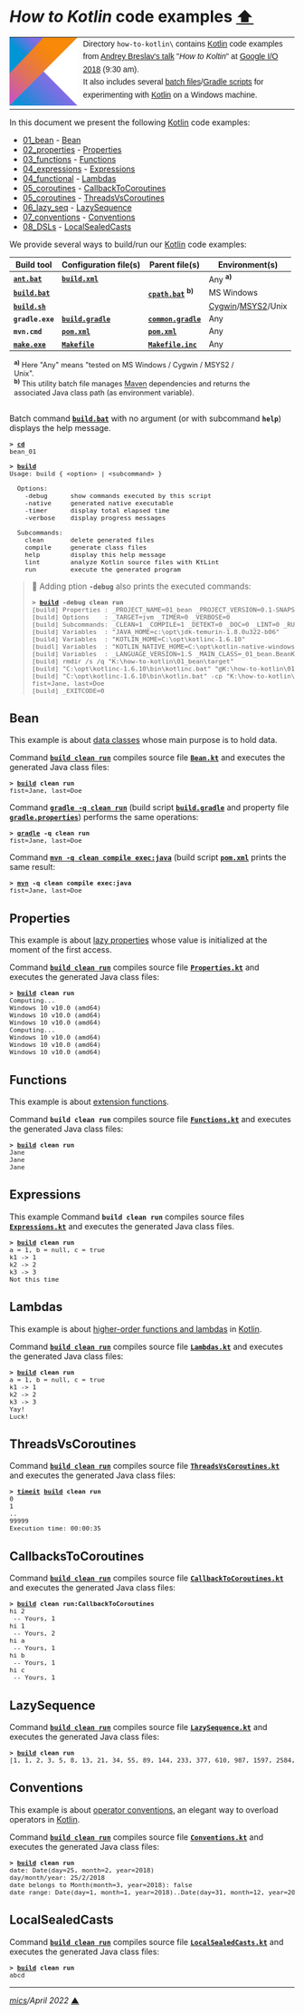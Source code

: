 # <span id="top">*How to Kotlin* code examples</span> <span style="size:30%;"><a href="../README.md">⬆</a></span>

<table style="font-family:Helvetica,Arial;font-size:14px;line-height:1.6;">
  <tr>
  <td style="border:0;padding:0 10px 0 0;min-width:120px;"><a href="https://kotlinlang.org/"><img src="../docs/kotlin.png" width="120" alt="Kotlin project"/></a></td>
  <td style="border:0;padding:0;vertical-align:text-top;">Directory <code>how-to-kotlin\</code> contains <a href="https://kotlinlang.org/">Kotlin</a> code examples from <a href="https://events.google.com/io2018/schedule/?section=may-10&sid=7387180b-b1dd-49c3-bddf-de3f87ae1990">Andrey Breslav's talk</a> "<i>How to Koltin</i>" at <a href="https://events.google.com/io2018/schedule/?section=may-10" rel="external">Google I/O 2018</a>  (9:30 am).<br/>
  It also includes several <a href="https://en.wikibooks.org/wiki/Windows_Batch_Scripting" rel="external">batch files</a>/<a href="https://docs.gradle.org/current/userguide/writing_build_scripts.html">Gradle scripts</a> for experimenting with <a href="https://kotlinlang.org/" rel="external">Kotlin</a> on a Windows machine.
  </td>
  </tr>
</table>

In this document we present the following [Kotlin] code examples:

- [01_bean](01_bean/) - [Bean](#bean)
- [02_properties](02_properties/) - [Properties](#properties)
- [03_functions](03_functions/) - [Functions](#functions)
- [04_expressions](04_expressions/) - [Expressions](#expressions)
- [04_functional](04_functional/) - [Lambdas](#lambdas)
- [05_coroutines](05_coroutines/) - [CallbackToCoroutines](#callbacks)
- [05_coroutines](05_coroutines/) - [ThreadsVsCoroutines](#threads)
- [06_lazy_seq](06_lazy_seq) - [LazySequence](#lazy_sequence)
- [07_conventions](07_conventions) - [Conventions](#conventions)
- [08_DSLs](09_DSLs) - [LocalSealedCasts](#local_sealed_casts)

We provide several ways to build/run our [Kotlin] code examples:

| Build tool          | Configuration file(s)  | Parent file(s) | Environment(s) |
|---------------------|------------------------|----------------|----------------|
| [**`ant.bat`**][apache_ant_cli] | [**`build.xml`**](01_bean/build.xml) | &nbsp; | Any <sup><b>a)</b></sup> |
| [**`build.bat`**](01_bean/build.bat) | &nbsp;                 | [**`cpath.bat`**](cpath.bat) <sup><b>b)</b></sup> | MS Windows |
| [**`build.sh`**](01_bean/build.sh) | &nbsp; |  | [Cygwin]/[MSYS2]/Unix |
| **`gradle.exe`**    | [**`build.gradle`**](01_bean/build.gradle) | [**`common.gradle`**](common.gradle) | Any |
| **`mvn.cmd`**       | [**`pom.xml`**](01_bean/pom.xml) | [**`pom.xml`**](pom.xml)  | Any |
| [**`make.exe`**][gmake_cli] | [**`Makefile`**](01_bean/Makefile) | [**`Makefile.inc`**](./Makefile.inc)  | Any |
<div style="margin:0 15% 0 8px;font-size:90%;">
<sup><b>a)</b></sup></b> Here "Any" means "tested on MS Windows / Cygwin / MSYS2 / Unix".<br/>
<sup><b>b)</b></sup> This utility batch file manages <a href="https://maven.apache.org/">Maven</a> dependencies and returns the associated Java class path (as environment variable).<br/>&nbsp;
</div>

Batch command [**`build.bat`**](01_bean/build.bat) with no argument (or with subcommand **`help`**) displays the help message.

<pre style="font-size:80%;">
<b>&gt; <a href="https://docs.microsoft.com/en-us/windows-server/administration/windows-commands/cd">cd</a></b>
bean_01
&nbsp;
<b>&gt; <a href="01_bean/build.bat">build</a></b>
Usage: build { &lt;option&gt; | &lt;subcommand&gt; }

  Options:
    -debug      show commands executed by this script
    -native     generated native executable
    -timer      display total elapsed time
    -verbose    display progress messages

  Subcommands:
    clean       delete generated files
    compile     generate class files
    help        display this help message
    lint        analyze Kotlin source files with KtLint
    run         execute the generated program
</pre>

> **:mag_right:** Adding ption **`-debug`**  also prints the executed commands:
>
> <pre style="font-size:80%;">
> <b>&gt; <a href="01_bean/build.bat">build</a> -debug clean run</b>
> [build] Properties : _PROJECT_NAME=01_bean _PROJECT_VERSION=0.1-SNAPSHOT
> [build] Options    : _TARGET=jvm _TIMER=0 _VERBOSE=0
> [build] Subcommands: _CLEAN=1 _COMPILE=1 _DETEKT=0 _DOC=0 _LINT=0 _RUN=1
> [build] Variables  : "JAVA_HOME=c:\opt\jdk-temurin-1.8.0u322-b06"
> [build] Variables  : "KOTLIN_HOME=C:\opt\kotlinc-1.6.10"
> [buidl] Variables  : "KOTLIN_NATIVE_HOME=C:\opt\kotlin-native-windows-1.6.10"
> [build] Variables  : _LANGUAGE_VERSION=1.5 _MAIN_CLASS=_01_bean.BeanKt
> [build] rmdir /s /q "K:\how-to-kotlin\01_bean\target"
> [build] "C:\opt\kotlinc-1.6.10\bin\kotlinc.bat" "@K:\how-to-kotlin\01_bean\target\kotlinc_opts.txt" "@K:\how-to-kotlin\01_bean\target\kotlinc_sources.txt"
> [build] "C:\opt\kotlinc-1.6.10\bin\kotlin.bat" -cp "K:\how-to-kotlin\01_bean\target\classes" _01_bean.BeanKt
> fist=Jane, last=Doe
> [build] _EXITCODE=0
> </pre>

## <span id="bean">Bean</span>

This example is about [data classes][kotlin_data_classes] whose main purpose is to hold data.

Command [**`build clean run`**](01_bean/build.bat) compiles source file [**`Bean.kt`**](01_bean/src/main/kotlin/Bean.kt) and executes the generated Java class files:

<pre style="font-size:80%;">
<b>&gt; <a href="01_bean/build.bat">build</a> clean run</b>
fist=Jane, last=Doe
</pre>

Command [**`gradle -q clean run`**][gradle_cli] (build script [**`build.gradle`**](01_bean/build.gradle) and property file [**`gradle.properties`**](01_bean/gradle.properties)) performs the same operations:

<pre style="font-size:80%;">
<b>&gt; <a href="https://docs.gradle.org/current/userguide/command_line_interface.html">gradle</a> -q clean run</b>
fist=Jane, last=Doe
</pre>

Command [**`mvn -q clean compile exec:java`**][mvn_cli] (build script [**`pom.xml`**](01_bean/pom.xml) prints the same result:

<pre style="font-size:80%;">
<b>&gt; <a href="https://maven.apache.org/ref/3.6.3/maven-embedder/cli.html">mvn</a> -q clean compile exec:java</b>
fist=Jane, last=Doe
</pre>

## <span id="properties">Properties</span>

This example is about [lazy properties][kotlin_lazy_props] whose value is initialized at the moment of the first access.

Command [**`build clean run`**](02_properties/build.bat) compiles source file [**`Properties.kt`**](02_properties/src/main/kotlin/Properties.kt) and executes the generated Java class files:

<pre style="font-size:80%;">
<b>&gt; <a href="02_properties/build.bat">build</a> clean run</b>
Computing...
Windows 10 v10.0 (amd64)
Windows 10 v10.0 (amd64)
Windows 10 v10.0 (amd64)
Computing...
Windows 10 v10.0 (amd64)
Windows 10 v10.0 (amd64)
Windows 10 v10.0 (amd64)
</pre>

## <span id="functions">Functions</span>

This example is about [extension functions][kotlin_extensions].

Command **`build clean run`** compiles source file [**`Functions.kt`**](03_functions/src/main/kotlin/Functions.kt) and executes the generated Java class files:

<pre style="font-size:80%;">
<b>&gt; <a href="03_functions/build.bat">build</a> clean run</b>
Jane
Jane
Jane
</pre>

## <span id="expressions">Expressions</span>

This example 
Command **`build clean run`** compiles source files [**`Expressions.kt`**](04_expressions/src/main/kotlin/Expressions.kt) and executes the generated Java class files.

<pre style="font-size:80%;">
<b>&gt; <a href="04_expressions/build.bat">build</a> clean run</b>
a = 1, b = null, c = true
k1 -> 1
k2 -> 2
k3 -> 3
Not this time
</pre>

## <span id="lambdas">Lambdas</span>

This example is about [higher-order functions and lambdas][kotlin_lambdas] in [Kotlin].

Command [**`build clean run`**](04_functional/build.bat) compiles source file [**`Lambdas.kt`**](04_functional/src/main/kotlin/Lambdas.kt) and executes the generated Java class files:

<pre style="font-size:80%;">
<b>&gt; <a href="04_functional/build.bat">build</a> clean run</b>
a = 1, b = null, c = true
k1 -> 1
k2 -> 2
k3 -> 3
Yay!
Luck!
</pre>

## <span id="threads">ThreadsVsCoroutines</span>

Command [**`build clean run`**](05_coroutines/build.bat) compiles source file [**`ThreadsVsCoroutines.kt`**](05_coroutines/src/main/kotlin/ThreadsVsCoroutines.kt) and executes the generated Java class files:

<pre style="font-size:80%;">
<b>&gt; <a href="../bin/timeit.bat">timeit</a> <a href="05_coroutines/build.bat">build</a> clean run</b>
0
1
..
99999
Execution time: 00:00:35
</pre>

## <span id="callbacks">CallbacksToCoroutines</span>

Command [**`build clean run`**](05_coroutines/build.bat) compiles source file [**`CallbackToCoroutines.kt`**](05_coroutines/src/main/kotlin/CallbackToCoroutines.kt) and executes the generated Java class files:

<pre style="font-size:80%;">
<b>&gt; <a href="05_coroutines/build.bat">build</a> clean run:CallbackToCoroutines</b>
hi 2
 -- Yours, 1
hi 1
 -- Yours, 2
hi a
 -- Yours, 1
hi b
 -- Yours, 1
hi c
 -- Yours, 1
</pre>

## <span id="lazy_sequence">LazySequence</span>

Command [**`build clean run`**](06_lazy_seq/build.bat) compiles source file [**`LazySequence.kt`**](06_lazy_seq/src/main/kotlin/LazySequence.kt) and executes the generated Java class files:

<pre style="font-size:80%;">
<b>&gt; <a href="06_lazy_seq/build.bat">build</a> clean run</b>
[1, 1, 2, 3, 5, 8, 13, 21, 34, 55, 89, 144, 233, 377, 610, 987, 1597, 2584, 4181, 6765]
</pre>

## <span id="conventions">Conventions</span>

This example is about [operator conventions][kotlin_conventions], an elegant way to overload operators in [Kotlin][kotlin].

Command [**`build clean run`**](07_conventions/build.bat) compiles source file [**`Conventions.kt`**](07_conventions/src/main/kotlin/Conventions.kt) and executes the generated Java class files:

<pre style="font-size:80%;">
<b>&gt; <a href="07_conventions/build.bat">build</a> clean run</b>
date: Date(day=25, month=2, year=2018)
day/month/year: 25/2/2018
date belongs to Month(month=3, year=2018): false
date range: Date(day=1, month=1, year=2018)..Date(day=31, month=12, year=2018)
</pre>

## <span id="local_sealed_casts">LocalSealedCasts</span>

Command [**`build clean run`**](08_DSLs/build.bat) compiles source file [**`LocalSealedCasts.kt`**](08_DSLs/src/main/kotlin/LocalSealedCasts.kt) and executes the generated Java class files:

<pre style="font-size:80%;">
<b>&gt; <a href="07_conventions/build.bat">build</a> clean run</b>
abcd
</pre>

<!--
## <span id="footnotes">Footnotes</span>

<a name="footnote_01">[1]</a> ***Available targets*** [↩](#anchor_01)

<p style="margin:0 0 1em 20px;">
</p>
-->

***

*[mics](https://lampwww.epfl.ch/~michelou/)/April 2022* [**&#9650;**](#top)
<span id="bottom">&nbsp;</span>

[apache_ant_cli]: https://ant.apache.org/manual/running.html
[cygwin]: https://cygwin.com/install.html
[gmake_cli]: https://www.gnu.org/software/make/manual/make.html
[gradle_cli]: https://docs.gradle.org/current/userguide/command_line_interface.html
[kotlin]: https://kotlinlang.org/
[kotlin_conventions]: https://kotlinlang.org/docs/reference/operator-overloading.html
[kotlin_data_classes]: https://kotlinlang.org/docs/reference/data-classes.html
[kotlin_extensions]: https://kotlinlang.org/docs/tutorials/kotlin-for-py/extension-functionsproperties.html
[kotlin_lambdas]: https://kotlinlang.org/docs/reference/lambdas.html
[kotlin_lazy_props]: https://www.kotlindevelopment.com/lazy-property/
[mvn_cli]: https://maven.apache.org/ref/3.8.1/maven-embedder/cli.html
[msys2]: https://www.msys2.org/
